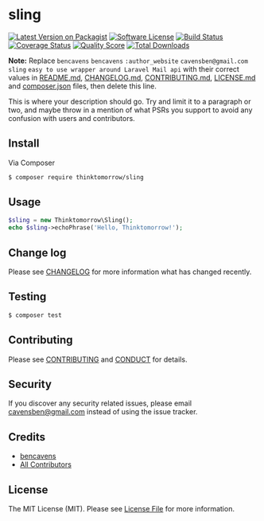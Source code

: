 # sling

[![Latest Version on Packagist][ico-version]][link-packagist]
[![Software License][ico-license]](LICENSE.md)
[![Build Status][ico-travis]][link-travis]
[![Coverage Status][ico-scrutinizer]][link-scrutinizer]
[![Quality Score][ico-code-quality]][link-code-quality]
[![Total Downloads][ico-downloads]][link-downloads]

**Note:** Replace ```bencavens``` ```bencavens``` ```:author_website``` ```cavensben@gmail.com``` ```sling``` ```easy to use wrapper around Laravel Mail api``` with their correct values in [README.md](README.md), [CHANGELOG.md](CHANGELOG.md), [CONTRIBUTING.md](CONTRIBUTING.md), [LICENSE.md](LICENSE.md) and [composer.json](composer.json) files, then delete this line.

This is where your description should go. Try and limit it to a paragraph or two, and maybe throw in a mention of what
PSRs you support to avoid any confusion with users and contributors.

## Install

Via Composer

``` bash
$ composer require thinktomorrow/sling
```

## Usage

``` php
$sling = new Thinktomorrow\Sling();
echo $sling->echoPhrase('Hello, Thinktomorrow!');
```

## Change log

Please see [CHANGELOG](CHANGELOG.md) for more information what has changed recently.

## Testing

``` bash
$ composer test
```

## Contributing

Please see [CONTRIBUTING](CONTRIBUTING.md) and [CONDUCT](CONDUCT.md) for details.

## Security

If you discover any security related issues, please email cavensben@gmail.com instead of using the issue tracker.

## Credits

- [bencavens][link-author]
- [All Contributors][link-contributors]

## License

The MIT License (MIT). Please see [License File](LICENSE.md) for more information.

[ico-version]: https://img.shields.io/packagist/v/thinktomorrow/sling.svg?style=flat-square
[ico-license]: https://img.shields.io/badge/license-MIT-brightgreen.svg?style=flat-square
[ico-travis]: https://img.shields.io/travis/thinktomorrow/sling/master.svg?style=flat-square
[ico-scrutinizer]: https://img.shields.io/scrutinizer/coverage/g/thinktomorrow/sling.svg?style=flat-square
[ico-code-quality]: https://img.shields.io/scrutinizer/g/thinktomorrow/sling.svg?style=flat-square
[ico-downloads]: https://img.shields.io/packagist/dt/thinktomorrow/sling.svg?style=flat-square

[link-packagist]: https://packagist.org/packages/thinktomorrow/sling
[link-travis]: https://travis-ci.org/thinktomorrow/sling
[link-scrutinizer]: https://scrutinizer-ci.com/g/thinktomorrow/sling/code-structure
[link-code-quality]: https://scrutinizer-ci.com/g/thinktomorrow/sling
[link-downloads]: https://packagist.org/packages/thinktomorrow/sling
[link-author]: https://github.com/bencavens
[link-contributors]: ../../contributors
